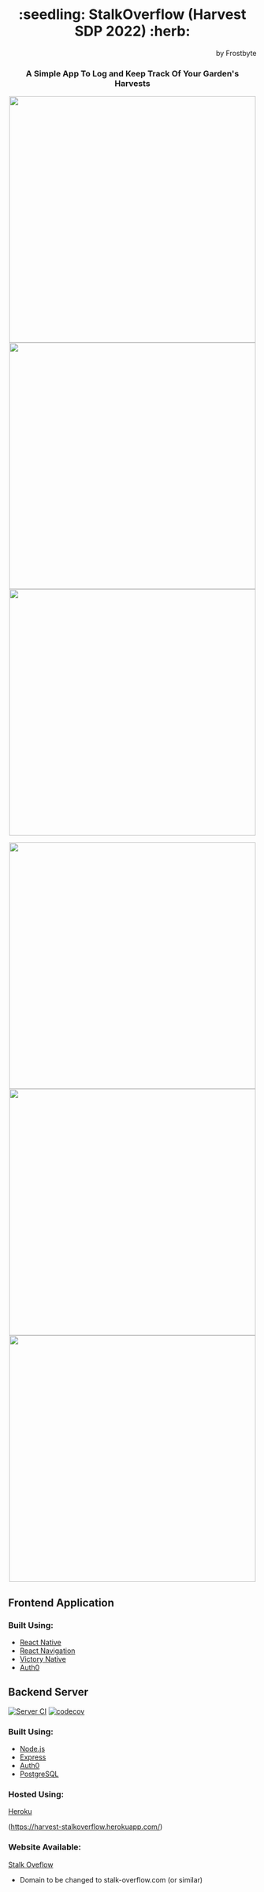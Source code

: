 <h1 align="center">:seedling: StalkOverflow (Harvest SDP 2022) :herb:</h1>
<div style="text-align: right"> by Frostbyte </div>

<h3 align="center">A Simple App To Log and Keep Track Of Your Garden's Harvests </h2>

<p align="center">
  <img height="500" src="https://cdn.discordapp.com/attachments/965976572236558427/972890733818290296/Simulator_Screen_Shot_-_iPhone_13_-_2022-05-08_at_18.00.08.png">
  <img height="500" src="https://cdn.discordapp.com/attachments/965976572236558427/972890230929629276/Simulator_Screen_Shot_-_iPhone_13_-_2022-05-08_at_17.57.03.png">
  <img height="500" src="https://cdn.discordapp.com/attachments/965976572236558427/972890231722360852/Simulator_Screen_Shot_-_iPhone_13_-_2022-05-08_at_17.57.34.png">
</p>
<p align="center">
  <img height="500" src="https://cdn.discordapp.com/attachments/965976572236558427/972890231965614100/Simulator_Screen_Shot_-_iPhone_13_-_2022-05-08_at_17.57.40.png">
  <img height="500" src="https://cdn.discordapp.com/attachments/965976572236558427/972890231202254909/Simulator_Screen_Shot_-_iPhone_13_-_2022-05-08_at_17.57.07.png">
  <img height="500" src="https://cdn.discordapp.com/attachments/965976572236558427/972890231462322176/Simulator_Screen_Shot_-_iPhone_13_-_2022-05-08_at_17.57.12.png">
</p>

<h2 align="Left">Frontend Application</h2>

### Built Using:
* [React Native](https://reactnative.dev/)
* [React Navigation](https://reactnavigation.org/)
* [Victory Native](https://formidable.com/open-source/victory/)
* [Auth0](https://auth0.com/)

<h2 align="Left">Backend Server</h2>

[![Server CI](https://github.com/SDP-2022/Harvest/actions/workflows/node.js.yml/badge.svg)](https://github.com/SDP-2022/Harvest/actions/workflows/node.js.yml)
[![codecov](https://codecov.io/gh/SDP-2022/Harvest/branch/main/graph/badge.svg?token=AFNKIUVUUM)](https://codecov.io/gh/SDP-2022/Harvest)

### Built Using:
* [Node.js](https://nodejs.org/)
* [Express](https://expressjs.com/)
* [Auth0](https://auth0.com/)
* [PostgreSQL](https://www.postgresql.org/)

### Hosted Using:
[Heroku](https://www.heroku.com/)

(https://harvest-stalkoverflow.herokuapp.com/)

### Website Available:
[Stalk Oveflow](http://salmaan.one)
- Domain to be changed to stalk-overflow.com (or similar)




